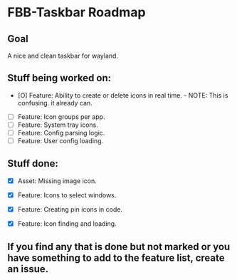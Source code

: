 # FBB-Taskbar Roadmap
## Goal
A nice and clean taskbar for wayland.

## Stuff being worked on:
- [O] Feature: Ability to create or delete icons in real time. - NOTE: This is confusing. it already can.
- [ ] Feature: Icon groups per app.
- [ ] Feature: System tray icons.
- [ ] Feature: Config parsing logic.
- [ ] Feature: User config loading.

## Stuff done:
- [X] Asset: Missing image icon.
- [X] Feature: Icons to select windows.
- [X] Feature: Creating pin icons in code.
- [X] Feature: Icon finding and loading.


## If you find any that is done but not marked or you have something to add to the feature list, create an issue.
